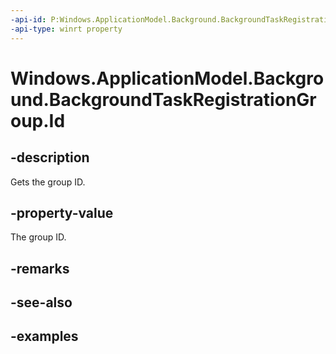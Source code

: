 ```yaml
---
-api-id: P:Windows.ApplicationModel.Background.BackgroundTaskRegistrationGroup.Id
-api-type: winrt property
---
```


<!-- Property syntax.
public string Id { get; }
-->

# Windows.ApplicationModel.Background.BackgroundTaskRegistrationGroup.Id

## -description
Gets the group ID.

## -property-value
The group ID.

## -remarks

## -see-also

## -examples
